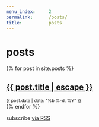 ```yaml
---
menu_index:     2
permalink:      /posts/
title:          posts
---
```

# posts

{% for post in site.posts %}
<div>
  <h2><a class="post-link" href="{{ post.url | absolute_url }}">
    {{ post.title | escape }}
  </a></h2>
  <small class="post-meta">
    {{ post.date | date: "%b %-d, %Y" }}
  </small>
</div>
{% endfor %}
<p>
  subscribe <a class="rss-link" href="{{ "/feed.xml" | absolute_url }}">via RSS</a>
</p>
